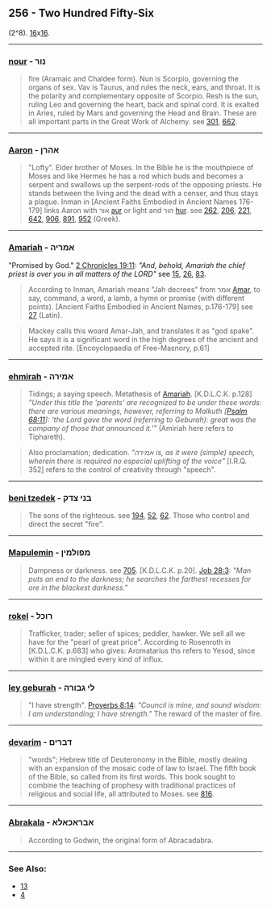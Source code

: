 ## 256 - Two Hundred Fifty-Six
(2^8). [16](16)x[16](16).

---

### [nour](/keys/NVR) - נור
> fire (Aramaic and Chaldee form). Nun is Scorpio, governing the organs of sex. Vav is Taurus, and rules the neck, ears, and throat. It is the polarity and complementary opposite of Scorpio. Resh is the sun, ruling Leo and governing the heart, back and spinal cord. It is exalted in Aries, ruled by Mars and governing the Head and Brain. These are all important parts in the Great Work of Alchemy. see [301](301), [662](662).

---

### [Aaron](/keys/AHRN) - אהרן
> "Lofty". Elder brother of Moses. In the Bible he is the mouthpiece of Moses and like Hermes he has a rod which buds and becomes a serpent and swallows up the serpent-rods of the opposing priests. He stands between the living and the dead with a censer, and thus stays a plague. Inman in [Ancient Faiths Embodied in Ancient Names 176-179] links Aaron with אור [aur](/keys/AVR) or light and הור [hur](/keys/HVR). see [262](262), [206](206), [221](221), [642](642), [906](906), [891](891), [952](952) (Greek).

---

### [Amariah](/keys/AMRIH) - אמריה
"Promised by God." [2 Chronicles 19:11](http://biblehub.com/2_chronicles/19-11.htm): *"And, behold, Amariah the chief priest is over you in all matters of the LORD"* see [15](15), [26](26), [83](83).

> According to Inman, Amariah means "Jah decrees" from אמר [Amar](/keys/AMR), to say, command, a word, a lamb, a hymn or promise (with different points). [Ancient Faiths Embodied in Ancient Names, p.176-179] see [27](27) (Latin).

> Mackey calls this woard Amar-Jah, and translates it as "god spake". He says it is a significant word in the high degrees of the ancient and accepted rite. [Encoyclopaedia of Free-Masnory, p.61]

---

### [ehmirah](/keys/AMIRH) - אמירה
> Tidings; a saying speech. Metathesis of [Amariah](/keys/AMRIH). [K.D.L.C.K. p.128] *"Under this title the 'parents' are recognized to be under these words: there are various meanings, however, referring to Malkuth [[Psalm 68:11](http://biblehub.com/psalms/68-11.htm)]: 'the Lord gave the word (referring to Geburah): great was the company of those that announced it.'"* (Amiriah here refers to Tiphareth).

> Also proclamation; dedication. *"אמירה is, as it were (simple) speech, wherein there is required no especial uplifting of the voice"* [I.R.Q. 352] refers to the control of creativity through "speech".

---

### [beni tzedek](/keys/BNI.TzDQ) - בני צדק
> The sons of the righteous. see [194](194), [52](52), [62](62). Those who control and direct the secret "fire".

---

### [Mapulemin](/keys/MPVLMIN) - מפולמין
> Dampness or darkness. see [705](705). [K.D.L.C.K. p.20]. [Job 28:3](http://biblehub.com/job/28-3.htm): *"Man puts an end to the darkness; he searches the farthest recesses for ore in the blackest darkness."*

---

### [rokel](/keys/RVKL) - רוכל
> Trafficker, trader; seller of spices; peddler, hawker. We sell all we have for the "pearl of great price". According to Rosenroth in [K.D.L.C.K. p.683] who gives: Aromatarius ths refers to Yesod, since within it are mingled every kind of influx.

---

### [ley geburah](/keys/LI.GBVRH) - לי גבורה
> "I have strength". [Proverbs 8:14](http://biblehub.com/proverbs/8-14.htm): *"Council is mine, and sound wisdom: I am understanding; I have strength."* The reward of the master of fire.

---

### [devarim](/keys/DBRIM) - דברים
> "words"; Hebrew title of Deuteronomy in the Bible, mostly dealing with an expansion of the mosaic code of law to Israel. The fifth book of the Bible, so called from its first words. This book sought to combine the teaching of prophesy with traditional practices of religious and social life, all attributed to Moses. see [816](816).

---

### [Abrakala](/keys/ABRAKALA) - אבראכאלא
> According to Godwin, the original form of Abracadabra.

---

### See Also:

- [13](13)
- [4](4)
